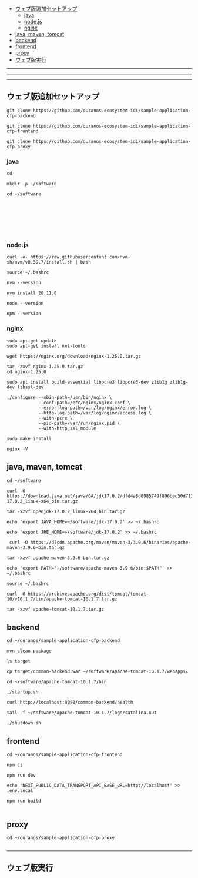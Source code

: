 - [ウェブ版追加セットアップ](#ウェブ版追加セットアップ)
  - [java](#java)
  - [node.js](#nodejs)
  - [nginx](#nginx)
- [java, maven, tomcat](#java-maven-tomcat)
- [backend](#backend)
- [frontend](#frontend)
- [proxy](#proxy)
- [ウェブ版実行](#ウェブ版実行)



---
---
---

##  ウェブ版追加セットアップ


```
git clone https://github.com/ouranos-ecosystem-idi/sample-application-cfp-backend
```
```
git clone https://github.com/ouranos-ecosystem-idi/sample-application-cfp-frontend
```
```
git clone https://github.com/ouranos-ecosystem-idi/sample-application-cfp-proxy
```

### java
```
cd
```

```
mkdir -p ~/software
```
```
cd ~/software
```

```
```

```
```

```
```

```
```

```
```

```
```

```
```


### node.js

```
curl -o- https://raw.githubusercontent.com/nvm-sh/nvm/v0.39.7/install.sh | bash
```

```
source ~/.bashrc
```

```
nvm --version
```

```
nvm install 20.11.0
```

```
node --version
```

```
npm --version
```

### nginx

```
sudo apt-get update
sudo apt-get install net-tools
```

```
wget https://nginx.org/download/nginx-1.25.0.tar.gz
```

```
tar -zxvf nginx-1.25.0.tar.gz
cd nginx-1.25.0
```

```
sudo apt install build-essential libpcre3 libpcre3-dev zlib1g zlib1g-dev libssl-dev
```

```
./configure --sbin-path=/usr/bin/nginx \
            --conf-path=/etc/nginx/nginx.conf \
            --error-log-path=/var/log/nginx/error.log \
            --http-log-path=/var/log/nginx/access.log \
            --with-pcre \
            --pid-path=/var/run/nginx.pid \
            --with-http_ssl_module
```

```
sudo make install
```

```
nginx -V
```

## java, maven, tomcat

```
cd ~/software
```

```
curl -O https://download.java.net/java/GA/jdk17.0.2/dfd4a8d0985749f896bed50d7138ee7f/8/GPL/openjdk-17.0.2_linux-x64_bin.tar.gz
```

```
tar -xzvf openjdk-17.0.2_linux-x64_bin.tar.gz
```

```
echo 'export JAVA_HOME=~/software/jdk-17.0.2' >> ~/.bashrc
```

```
echo 'export JRE_HOME=~/software/jdk-17.0.2' >> ~/.bashrc
```

```
 curl -O https://dlcdn.apache.org/maven/maven-3/3.9.6/binaries/apache-maven-3.9.6-bin.tar.gz

```

```
tar -xzvf apache-maven-3.9.6-bin.tar.gz
```


```
echo 'export PATH="~/software/apache-maven-3.9.6/bin:$PATH"' >> ~/.bashrc
```

```
source ~/.bashrc
```

```
curl -O https://archive.apache.org/dist/tomcat/tomcat-10/v10.1.7/bin/apache-tomcat-10.1.7.tar.gz
```

```
tar -xzvf apache-tomcat-10.1.7.tar.gz
```




## backend

```
cd ~/ouranos/sample-application-cfp-backend
```

```
mvn clean package
```

```
ls target
```

```
cp target/common-backend.war ~/software/apache-tomcat-10.1.7/webapps/
```

```
cd ~/software/apache-tomcat-10.1.7/bin
```

```
./startup.sh
```

```
curl http://localhost:8080/common-backend/health
```


```
tail -f ~/software/apache-tomcat-10.1.7/logs/catalina.out
```

```
./shutdown.sh
```

## frontend

```
cd ~/ouranos/sample-application-cfp-frontend
```

```
npm ci
```

```
npm run dev
```

```
echo 'NEXT_PUBLIC_DATA_TRANSPORT_API_BASE_URL=http://localhost' >> .env.local
```

```
npm run build
```

```

```


## proxy

```
cd ~/ouranos/sample-application-cfp-proxy
```

```
```



---
## ウェブ版実行